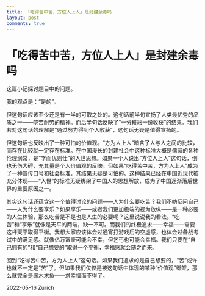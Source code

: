 ```yaml
---
title: 「吃得苦中苦，方位人上人」是封建余毒吗
layout: post
comments: true
---
```


# 「吃得苦中苦，方位人上人」是封建余毒吗

这篇小记探讨题目中的问题。

我的观点是：“是的”。

但这句话应该至少还是有一半的可取之处的。这句话前半句宣扬了人类最优秀的品质之一——吃苦耐劳的精神。而后半句话反映了“一分耕耘一份收获”的结果。我们若对这句话的理解是“通过努力得到个人收获”，这句话无疑是值得宣扬的。

但这句话也反映出了一种可怕的价值观。“方为人上人”暗含了人与人之间的比较，而存在比较就一定存在标准。在中国漫长的封建社会中这种标准大概是儒家的各种伦理纲常，是“学而优则仕”的入世思想。如果一个人说出“方位人上人”这句话，倒也无伤大碍，充其量是个人价值观的反映。但如果“吃得苦中苦，方为人上人”成为了一种宣传口号和社会标准，其结果无疑是可怕的。这种结果已经在中国近现代被充分体现——“入世”的标准无疑绑架了中国人的思想解放，成为了中国逐渐落后世界的重要原因之一。

其实这句话还蕴含这一个值得讨论的问题——人为什么要吃苦？我们不妨反问自己——人为什么要享乐？如果享乐——或者我们更加极端的视为放纵——是一种必要的人生体验，那么吃苦是不是也是人生的必要呢？这里说说我的看法。“吃苦”和“享乐”就像是天平的两端，缺一不可。而我们的终极追求——幸福——需要这杆天平取得平衡。我想大家应该体会过通宵打游戏后的空虚感，也体会过备战考试中的满足感。就像亿万富豪可能会不幸，但乞丐也可能会幸福。我们只要在“自己拥有的”和“自己想要的”取得一个平衡，幸福感就会随之而来。

回到“吃得苦中苦，方为人上人”这句话。如果我们追求的是自己想要的，“苦”或许也就不一定是“苦”了。但如果我们仅仅是被这句话中体现的某种“价值观”绑架，那么就完全是缘木求鱼——求幸福而不得了。

2022-05-16 Zurich
